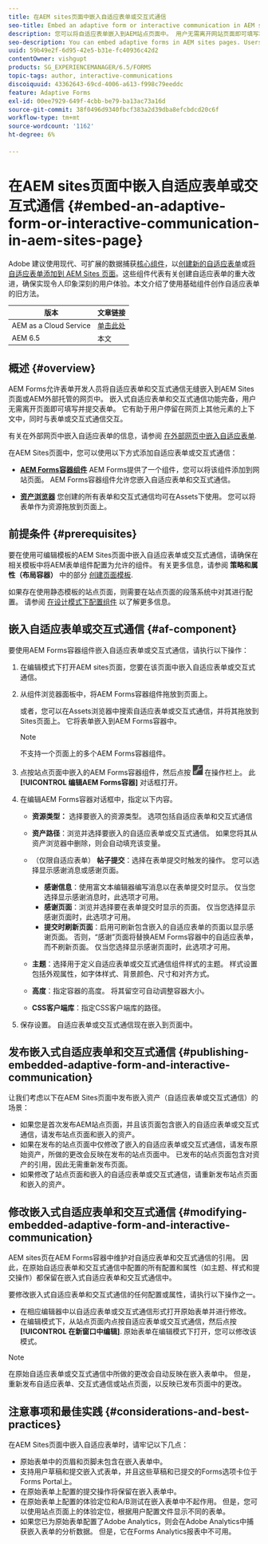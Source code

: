```yaml
---
title: 在AEM sites页面中嵌入自适应表单或交互式通信
seo-title: Embed an adaptive form or interactive communication in AEM sites page
description: 您可以将自适应表单嵌入到AEM站点页面中。 用户无需离开网站页面即可填写和提交表单。
seo-description: You can embed adaptive forms in AEM sites pages. Users can fill and submit forms without leaving the site pages.
uuid: 59b49e2f-6d95-42e5-b31e-fc40936c42d2
contentOwner: vishgupt
products: SG_EXPERIENCEMANAGER/6.5/FORMS
topic-tags: author, interactive-communications
discoiquuid: 43362643-69cd-4006-a613-f998c79eeddc
feature: Adaptive Forms
exl-id: 00ee7929-649f-4cbb-be79-ba13ac73a16d
source-git-commit: 38f0496d9340fbcf383a2d39dba8efcbdcd20c6f
workflow-type: tm+mt
source-wordcount: '1162'
ht-degree: 6%

---
```


# 在AEM sites页面中嵌入自适应表单或交互式通信 {#embed-an-adaptive-form-or-interactive-communication-in-aem-sites-page}

<span class="preview">Adobe 建议使用现代、可扩展的数据捕获[核心组件](https://experienceleague.adobe.com/docs/experience-manager-core-components/using/adaptive-forms/introduction.html)，以[创建新的自适应表单](/help/forms/using/create-an-adaptive-form-core-components.md)或[将自适应表单添加到 AEM Sites 页面](/help/forms/using/create-or-add-an-adaptive-form-to-aem-sites-page.md)。这些组件代表有关创建自适应表单的重大改进，确保实现令人印象深刻的用户体验。本文介绍了使用基础组件创作自适应表单的旧方法。</span>

| 版本 | 文章链接 |
| -------- | ---------------------------- |
| AEM as a Cloud Service | [单击此处](https://experienceleague.adobe.com/docs/experience-manager-cloud-service/content/forms/integrate/services/embed-adaptive-form-aem-sites.html) |
| AEM 6.5 | 本文 |


## 概述 {#overview}

AEM Forms允许表单开发人员将自适应表单和交互式通信无缝嵌入到AEM Sites页面或AEM外部托管的网页中。 嵌入式自适应表单和交互式通信功能完备，用户无需离开页面即可填写并提交表单。 它有助于用户停留在网页上其他元素的上下文中，同时与表单或交互式通信交互。

有关在外部网页中嵌入自适应表单的信息，请参阅 [在外部网页中嵌入自适应表单](/help/forms/using/embed-adaptive-form-external-web-page.md).

在AEM Sites页面中，您可以使用以下方式添加自适应表单或交互式通信：

* **[AEM Forms容器组件](/help/forms/using/embed-adaptive-form-aem-sites.md#af-component)**
AEM Forms提供了一个组件，您可以将该组件添加到网站页面。 AEM Forms容器组件允许您嵌入自适应表单和交互式通信。

* **[资产浏览器](/help/forms/using/embed-adaptive-form-aem-sites.md#asset-browser)**
您创建的所有表单和交互式通信均可在Assets下使用。 您可以将表单作为资源拖放到页面上。

## 前提条件 {#prerequisites}

要在使用可编辑模板的AEM Sites页面中嵌入自适应表单或交互式通信，请确保在相关模板中将AEM表单组件配置为允许的组件。 有关更多信息，请参阅 **策略和属性（布局容器）** 中的部分 [创建页面模板](/help/sites-authoring/templates.md).

如果存在使用静态模板的站点页面，则需要在站点页面的段落系统中对其进行配置。 请参阅 [在设计模式下配置组件](/help/sites-authoring/default-components-designmode.md) 以了解更多信息。

## 嵌入自适应表单或交互式通信 {#af-component}

要使用AEM Forms容器组件嵌入自适应表单或交互式通信，请执行以下操作：

1. 在编辑模式下打开AEM sites页面，您要在该页面中嵌入自适应表单或交互式通信。
1. 从组件浏览器面板中，将AEM Forms容器组件拖放到页面上。

   或者，您可以在Assets浏览器中搜索自适应表单或交互式通信，并将其拖放到Sites页面上。 它将表单嵌入到AEM Forms容器中。

   >[!NOTE]
   >
   >不支持一个页面上的多个AEM Forms容器组件。

1. 点按站点页面中嵌入的AEM Forms容器组件，然后点按 ![settings_icon](assets/settings_icon.png) 在操作栏上。 此 **[!UICONTROL 编辑AEM Forms容器]** 对话框打开。
1. 在编辑AEM Forms容器对话框中，指定以下内容。

   * **资源类型：** 选择要嵌入的资源类型。 选项包括自适应表单和交互式通信
   * **资产路径**：浏览并选择要嵌入的自适应表单或交互式通信。 如果您将其从资产浏览器中删除，则会自动填充该变量。
   * （仅限自适应表单） **帖子提交**：选择在表单提交时触发的操作。 您可以选择显示感谢消息或感谢页面。

      * **感谢信息**：使用富文本编辑器编写消息以在表单提交时显示。 仅当您选择显示感谢消息时，此选项才可用。
      * **感谢页面**：浏览并选择要在表单提交时显示的页面。 仅当您选择显示感谢页面时，此选项才可用。
      * **提交时刷新页面**：启用可刷新包含嵌入的自适应表单的页面以显示感谢页面。 否则，“感谢”页面将替换AEM Forms容器中的自适应表单，而不刷新页面。 仅当您选择显示感谢页面时，此选项才可用。

   * **主题**：选择用于定义自适应表单或交互式通信组件样式的主题。 样式设置包括外观属性，如字体样式、背景颜色、尺寸和对齐方式。
   * **高度**：指定容器的高度。 将其留空可自动调整容器大小。
   * **CSS客户端库**：指定CSS客户端库的路径。

1. 保存设置。 自适应表单或交互式通信现在嵌入到页面中。

## 发布嵌入式自适应表单和交互式通信 {#publishing-embedded-adaptive-form-and-interactive-communication}

让我们考虑以下在AEM Sites页面中发布嵌入资产（自适应表单或交互式通信）的场景：

* 如果您是首次发布AEM站点页面，并且该页面包含嵌入的自适应表单或交互式通信，请发布站点页面和嵌入的资产。
* 如果在发布的站点页面中仅修改了嵌入的自适应表单或交互式通信，请发布原始资产，所做的更改会反映在发布的站点页面中。 已发布的站点页面包含对资产的引用，因此无需重新发布页面。
* 如果修改了站点页面和嵌入的自适应表单或交互式通信，请重新发布站点页面和嵌入的资产。

## 修改嵌入式自适应表单和交互式通信 {#modifying-embedded-adaptive-form-and-interactive-communication}

AEM sites页在AEM Forms容器中维护对自适应表单和交互式通信的引用。 因此，在原始自适应表单和交互式通信中配置的所有配置和属性（如主题、样式和提交操作）都保留在嵌入式自适应表单和交互式通信中。

要修改嵌入式自适应表单和交互式通信的任何配置或属性，请执行以下操作之一。

* 在相应编辑器中以自适应表单或交互式通信形式打开原始表单并进行修改。
* 在编辑模式下，从站点页面内点按自适应表单或交互式通信，然后点按 **[!UICONTROL 在新窗口中编辑]**. 原始表单在编辑模式下打开，您可以修改该模式。

>[!NOTE]
>
>在原始自适应表单或交互式通信中所做的更改会自动反映在嵌入表单中。 但是，重新发布自适应表单、交互式通信或站点页面，以反映已发布页面中的更改。

## 注意事项和最佳实践 {#considerations-and-best-practices}

在AEM Sites页面中嵌入自适应表单时，请牢记以下几点：

* 原始表单中的页眉和页脚未包含在嵌入表单中。
* 支持用户草稿和提交嵌入式表单，并且这些草稿和已提交的Forms选项卡位于Forms Portal上。
* 在原始表单上配置的提交操作将保留在嵌入表单中。
* 在原始表单上配置的体验定位和A/B测试在嵌入表单中不起作用。 但是，您可以使用站点页面上的体验定位，根据用户配置文件显示不同的表单。
* 如果您已为原始表单配置了Adobe Analytics，则会在Adobe Analytics中捕获嵌入表单的分析数据。 但是，它在Forms Analytics报表中不可用。
